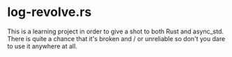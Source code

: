 # log-revolve.rs

This is a learning project in order to give a shot to both Rust and async_std. There is quite a chance that it's broken and / or unreliable so don't you dare to use it anywhere at all.
